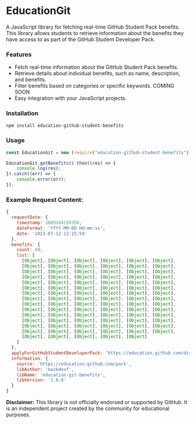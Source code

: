 # EducationGit
A JavaScript library for fetching real-time GitHub Student Pack benefits. This library allows students to retrieve information about the benefits they have access to as part of the GitHub Student Developer Pack.

### Features

- Fetch real-time information about the GitHub Student Pack benefits.
- Retrieve details about individual benefits, such as name, description, and benefits.
- Filter benefits based on categories or specific keywords. COMING SOON
- Easy integration with your JavaScript projects.

### Installation
```bash
npm install education-github-student-benefits
```

### Usage
```js
const EducationGit = new (require("education-github-student-benefits"))();

EducationGit.getBenefits().then((res) => {
    console.log(res);
}).catch((err) => {
    console.error(err);
});
```

### Example Request Content:
```js
{
  requestDate: {
    timestamp: 1689164159356,
    dateFormat: 'YYYY-MM-DD HH:mm:ss',
    date: '2023-07-12 12:15:59'
  },
  benefits: {
    count: 89,
    list: [
      [Object], [Object], [Object], [Object], [Object], [Object],
      [Object], [Object], [Object], [Object], [Object], [Object],
      [Object], [Object], [Object], [Object], [Object], [Object],
      [Object], [Object], [Object], [Object], [Object], [Object],
      [Object], [Object], [Object], [Object], [Object], [Object],
      [Object], [Object], [Object], [Object], [Object], [Object],
      [Object], [Object], [Object], [Object], [Object], [Object],
      [Object], [Object], [Object], [Object], [Object], [Object],
      [Object], [Object], [Object], [Object], [Object], [Object],
      [Object], [Object], [Object], [Object], [Object], [Object],
      [Object], [Object], [Object], [Object], [Object], [Object],
      [Object], [Object], [Object], [Object], [Object], [Object],
      [Object], [Object], [Object], [Object], [Object], [Object],
      [Object], [Object], [Object], [Object], [Object], [Object],
      [Object], [Object], [Object], [Object], [Object]
    ]
  },
  applyForGitHubStudentDeveloperPack: 'https://education.github.com/discount_requests/application',
  information: {
    source: 'https://education.github.com/pack',
    libAuthor: 'mazkdevf',
    libName: 'education-git-benefits',
    libVersion: '1.0.0'
  }
}
```


**Disclaimer:** This library is not officially endorsed or supported by GitHub. It is an independent project created by the community for educational purposes.
